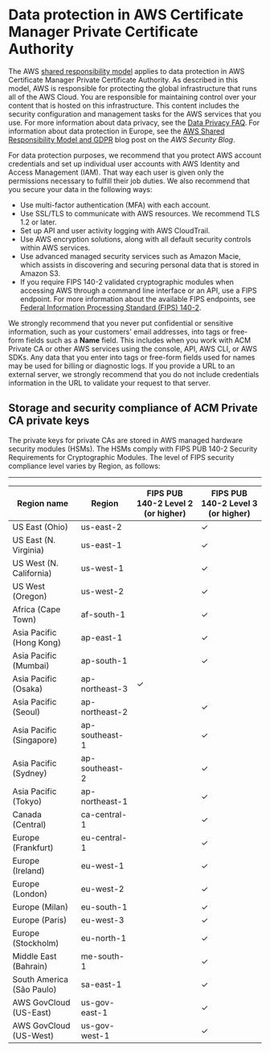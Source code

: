 # Data protection in AWS Certificate Manager Private Certificate Authority<a name="data-protection"></a>

The AWS [shared responsibility model](http://aws.amazon.com/compliance/shared-responsibility-model/) applies to data protection in AWS Certificate Manager Private Certificate Authority\. As described in this model, AWS is responsible for protecting the global infrastructure that runs all of the AWS Cloud\. You are responsible for maintaining control over your content that is hosted on this infrastructure\. This content includes the security configuration and management tasks for the AWS services that you use\. For more information about data privacy, see the [Data Privacy FAQ](http://aws.amazon.com/compliance/data-privacy-faq)\. For information about data protection in Europe, see the [AWS Shared Responsibility Model and GDPR](http://aws.amazon.com/blogs/security/the-aws-shared-responsibility-model-and-gdpr/) blog post on the *AWS Security Blog*\.

For data protection purposes, we recommend that you protect AWS account credentials and set up individual user accounts with AWS Identity and Access Management \(IAM\)\. That way each user is given only the permissions necessary to fulfill their job duties\. We also recommend that you secure your data in the following ways:
+ Use multi\-factor authentication \(MFA\) with each account\.
+ Use SSL/TLS to communicate with AWS resources\. We recommend TLS 1\.2 or later\.
+ Set up API and user activity logging with AWS CloudTrail\.
+ Use AWS encryption solutions, along with all default security controls within AWS services\.
+ Use advanced managed security services such as Amazon Macie, which assists in discovering and securing personal data that is stored in Amazon S3\.
+ If you require FIPS 140\-2 validated cryptographic modules when accessing AWS through a command line interface or an API, use a FIPS endpoint\. For more information about the available FIPS endpoints, see [Federal Information Processing Standard \(FIPS\) 140\-2](http://aws.amazon.com/compliance/fips/)\.

We strongly recommend that you never put confidential or sensitive information, such as your customers' email addresses, into tags or free\-form fields such as a **Name** field\. This includes when you work with ACM Private CA or other AWS services using the console, API, AWS CLI, or AWS SDKs\. Any data that you enter into tags or free\-form fields used for names may be used for billing or diagnostic logs\. If you provide a URL to an external server, we strongly recommend that you do not include credentials information in the URL to validate your request to that server\.

## Storage and security compliance of ACM Private CA private keys<a name="private-keys"></a>

The private keys for private CAs are stored in AWS managed hardware security modules \(HSMs\)\. The HSMs comply with FIPS PUB 140\-2 Security Requirements for Cryptographic Modules\. The level of FIPS security compliance level varies by Region, as follows:


****  

| Region name | Region | FIPS PUB 140\-2 Level 2 \(or higher\) | FIPS PUB 140\-2 Level 3 \(or higher\) | 
| --- | --- | --- | --- | 
|  US East \(Ohio\)  |  us\-east\-2  |    | ✓ | 
|  US East \(N\. Virginia\)  |  us\-east\-1  |    |  ✓  | 
|  US West \(N\. California\)  |  us\-west\-1  |    |  ✓  | 
|  US West \(Oregon\)  |  us\-west\-2  |    |  ✓  | 
|  Africa \(Cape Town\)  |  af\-south\-1  |    |  ✓  | 
|  Asia Pacific \(Hong Kong\)  |  ap\-east\-1  |    | ✓ | 
|  Asia Pacific \(Mumbai\)  |  ap\-south\-1  |    |  ✓  | 
|  Asia Pacific \(Osaka\)  |  ap\-northeast\-3  |  ✓  |    | 
|  Asia Pacific \(Seoul\)  |  ap\-northeast\-2  |    |  ✓  | 
|  Asia Pacific \(Singapore\)  |  ap\-southeast\-1  |    |  ✓  | 
|  Asia Pacific \(Sydney\)  |  ap\-southeast\-2  |    | ✓ | 
|  Asia Pacific \(Tokyo\)  |  ap\-northeast\-1  |    |  ✓  | 
|  Canada \(Central\)  |  ca\-central\-1  |    |  ✓  | 
|  Europe \(Frankfurt\)  |  eu\-central\-1  |    |  ✓  | 
|  Europe \(Ireland\)  |  eu\-west\-1  |    |  ✓  | 
|  Europe \(London\)  |  eu\-west\-2  |    | ✓ | 
|  Europe \(Milan\)  |  eu\-south\-1  |    |  ✓  | 
|  Europe \(Paris\)  |  eu\-west\-3  |    |  ✓  | 
|  Europe \(Stockholm\)  |  eu\-north\-1  |    |  ✓  | 
|  Middle East \(Bahrain\)  |  me\-south\-1  |    |  ✓  | 
|  South America \(São Paulo\)  |  sa\-east\-1  |    | ✓ | 
|  AWS GovCloud \(US\-East\)  |  us\-gov\-east\-1  |    |  ✓  | 
|  AWS GovCloud \(US\-West\)  |  us\-gov\-west\-1  |    |  ✓  | 